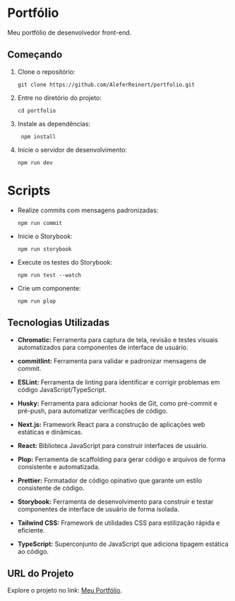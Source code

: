 # Portfólio

Meu portfólio de desenvolvedor front-end.

## Começando

1. Clone o repositório:
   ```
   git clone https://github.com/AleferReinert/portfolio.git
   ```
2. Entre no diretório do projeto:
   ```
   cd portfolio
   ```
3. Instale as dependências:
   ```
    npm install
   ```
4. Inicie o servidor de desenvolvimento:

   ```
   npm run dev
   ```

# Scripts

- Realize commits com mensagens padronizadas:

  ```
  npm run commit
  ```

- Inicie o Storybook:

  ```
  npm run storybook
  ```

- Execute os testes do Storybook:

  ```
  npm run test --watch
  ```

- Crie um componente:

  ```
  npm run plop
  ```

## Tecnologias Utilizadas

- **Chromatic:** Ferramenta para captura de tela, revisão e testes visuais automatizados para componentes de interface de usuário.
- **commitlint:** Ferramenta para validar e padronizar mensagens de commit.

- **ESLint:** Ferramenta de linting para identificar e corrigir problemas em código JavaScript/TypeScript.
- **Husky:** Ferramenta para adicionar hooks de Git, como pré-commit e pré-push, para automatizar verificações de código.
- **Next.js:** Framework React para a construção de aplicações web estáticas e dinâmicas.
- **React:** Biblioteca JavaScript para construir interfaces de usuário.
- **Plop:** Ferramenta de scaffolding para gerar código e arquivos de forma consistente e automatizada.
- **Prettier:** Formatador de código opinativo que garante um estilo consistente de código.
- **Storybook:** Ferramenta de desenvolvimento para construir e testar componentes de interface de usuário de forma isolada.
- **Tailwind CSS:** Framework de utilidades CSS para estilização rápida e eficiente.
- **TypeScript:** Superconjunto de JavaScript que adiciona tipagem estática ao código.

## URL do Projeto

Explore o projeto no link: [Meu Portfólio](https://aleferreinert.netlify.app).
